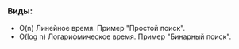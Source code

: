 ### Виды: 

  - O(n)     Линейное время. Пример "Простой поиск".
  - O(log n) Логарифмическое время. Пример "Бинарный поиск".